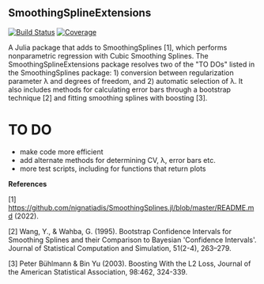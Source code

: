 ## SmoothingSplineExtensions

[![Build Status](https://github.com/dirkbeck/SmoothingSplineExtensions.jl/actions/workflows/CI.yml/badge.svg?branch=master)](https://github.com/dirkbeck/SmoothingSplineExtensions.jl/actions/workflows/CI.yml?query=branch%3Amaster)
[![Coverage](https://codecov.io/gh/dirkbeck/SmoothingSplineExtensions.jl/branch/master/graph/badge.svg)](https://codecov.io/gh/dirkbeck/SmoothingSplineExtensions.jl)

A Julia package that adds to SmoothingSplines [1], which performs nonparametric regression with Cubic Smoothing Splines. The SmoothingSplineExtensions package resolves two of the "TO DOs" listed in the SmoothingSplines package: 1) conversion between regularization parameter λ and degrees of freedom, and 2) automatic selection of λ. It also includes methods for calculating error bars through a bootstrap technique [2] and fitting smoothing splines with boosting [3].


# TO DO

* make code more efficient
* add alternate methods for determining CV, λ, error bars etc.
* more test scripts, including for functions that return plots


**References**

[1] https://github.com/nignatiadis/SmoothingSplines.jl/blob/master/README.md (2022).

[2] Wang, Y., &amp; Wahba, G. (1995). Bootstrap Confidence Intervals for Smoothing Splines and their Comparison to Bayesian 'Confidence Intervals'. Journal of Statistical Computation and Simulation, 51(2-4), 263–279.

[3] Peter Bühlmann & Bin Yu (2003). Boosting With the L2 Loss, Journal of the American Statistical Association, 98:462, 324-339.
